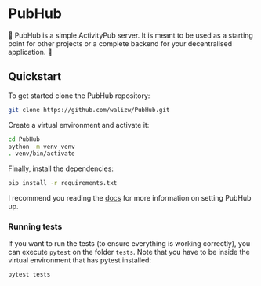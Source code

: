 # PubHub

🍄 PubHub is a simple ActivityPub server. It is meant to be used as a starting
point for other projects or a complete backend for your decentralised
application. 🌸

## Quickstart

To get started clone the PubHub repository:

```bash
git clone https://github.com/walizw/PubHub.git
```

Create a virtual environment and activate it:

```bash
cd PubHub
python -m venv venv
. venv/bin/activate
```

Finally, install the dependencies:

```bash
pip install -r requirements.txt
```

I recommend you reading the [docs](docs/) for more information on setting
PubHub up.

### Running tests

If you want to run the tests (to ensure everything is working correctly),
you can execute `pytest` on the folder `tests`. Note that you have to be inside
the virtual environment that has pytest installed:

```bash
pytest tests
```